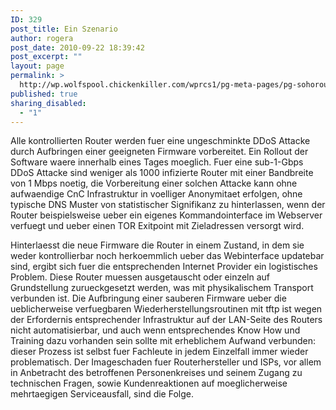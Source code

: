 ```yaml
---
ID: 329
post_title: Ein Szenario
author: rogera
post_date: 2010-09-22 18:39:42
post_excerpt: ""
layout: page
permalink: >
  http://wp.wolfspool.chickenkiller.com/wprcs1/pg-meta-pages/pg-sohorouter/ein-szenario/
published: true
sharing_disabled:
  - "1"
---
```

Alle kontrollierten Router werden fuer eine ungeschminkte DDoS Attacke durch Aufbringen einer geeigneten Firmware vorbereitet. Ein Rollout der Software waere innerhalb eines Tages moeglich. Fuer eine sub-1-Gbps DDoS Attacke sind weniger als 1000 infizierte Router mit einer Bandbreite von 1 Mbps noetig, die Vorbereitung einer solchen Attacke kann ohne aufwaendige CnC Infrastruktur in voelliger Anonymitaet erfolgen, ohne typische DNS Muster von statistischer Signifikanz zu hinterlassen, wenn der Router beispielsweise ueber ein eigenes Kommandointerface im Webserver verfuegt und ueber einen TOR Exitpoint mit Zieladressen versorgt wird.

Hinterlaesst die neue Firmware die Router in einem Zustand, in dem sie weder kontrollierbar noch herkoemmlich ueber das Webinterface updatebar sind, ergibt sich fuer die entsprechenden Internet Provider ein logistisches Problem. Diese Router muessen ausgetauscht oder einzeln auf Grundstellung zurueckgesetzt werden, was mit physikalischem Transport verbunden ist. Die Aufbringung einer sauberen Firmware ueber die ueblicherweise verfuegbaren Wiederherstellungsroutinen mit tftp ist wegen der Erfordernis entsprechender Infrastruktur auf der LAN-Seite des Routers nicht automatisierbar, und auch wenn entsprechendes Know How und Training dazu vorhanden sein sollte mit erheblichem Aufwand verbunden: dieser Prozess ist selbst fuer Fachleute in jedem Einzelfall immer wieder problematisch. Der Imageschaden fuer Routerhersteller und ISPs, vor allem in Anbetracht des betroffenen Personenkreises und seinem Zugang zu technischen Fragen, sowie Kundenreaktionen auf moeglicherweise mehrtaegigen Serviceausfall, sind die Folge.